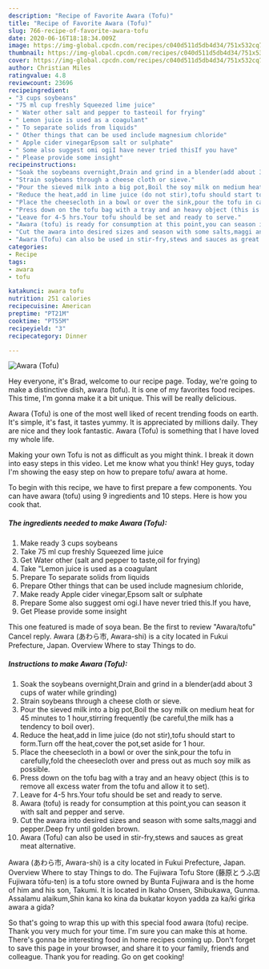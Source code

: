 ```yaml
---
description: "Recipe of Favorite Awara (Tofu)"
title: "Recipe of Favorite Awara (Tofu)"
slug: 766-recipe-of-favorite-awara-tofu
date: 2020-06-16T18:18:34.009Z
image: https://img-global.cpcdn.com/recipes/c040d511d5db4d34/751x532cq70/awara-tofu-recipe-main-photo.jpg
thumbnail: https://img-global.cpcdn.com/recipes/c040d511d5db4d34/751x532cq70/awara-tofu-recipe-main-photo.jpg
cover: https://img-global.cpcdn.com/recipes/c040d511d5db4d34/751x532cq70/awara-tofu-recipe-main-photo.jpg
author: Christian Miles
ratingvalue: 4.8
reviewcount: 23696
recipeingredient:
- "3 cups soybeans"
- "75 ml cup freshly Squeezed lime juice"
- " Water other salt and pepper to tasteoil for frying"
- " Lemon juice is used as a coagulant"
- " To separate solids from liquids"
- " Other things that can be used include magnesium chloride"
- " Apple cider vinegarEpsom salt or sulphate"
- " Some also suggest omi ogiI have never tried thisIf you have"
- " Please provide some insight"
recipeinstructions:
- "Soak the soybeans overnight,Drain and grind in a blender(add about 3 cups of water while grinding)"
- "Strain soybeans through a cheese cloth or sieve."
- "Pour the sieved milk into a big pot,Boil the soy milk on medium heat for 45 minutes to 1 hour,stirring frequently (be careful,the milk has a tendency to boil over)."
- "Reduce the heat,add in lime juice (do not stir),tofu should start to form.Turn off the heat,cover the pot,set aside for 1 hour."
- "Place the cheesecloth in a bowl or over the sink,pour the tofu in carefully,fold the cheesecloth over and press out as much soy milk as possible."
- "Press down on the tofu bag with a tray and an heavy object (this is to remove all excess water from the tofu and allow it to set)."
- "Leave for 4-5 hrs.Your tofu should be set and ready to serve."
- "Awara (tofu) is ready for consumption at this point,you can season it with salt and pepper and serve."
- "Cut the awara into desired sizes and season with some salts,maggi and pepper.Deep fry until golden brown."
- "Awara (Tofu) can also be used in stir-fry,stews and sauces as great meat alternative."
categories:
- Recipe
tags:
- awara
- tofu

katakunci: awara tofu 
nutrition: 251 calories
recipecuisine: American
preptime: "PT21M"
cooktime: "PT55M"
recipeyield: "3"
recipecategory: Dinner

---
```



![Awara (Tofu)](https://img-global.cpcdn.com/recipes/c040d511d5db4d34/751x532cq70/awara-tofu-recipe-main-photo.jpg)

Hey everyone, it's Brad, welcome to our recipe page. Today, we're going to make a distinctive dish, awara (tofu). It is one of my favorites food recipes. This time, I'm gonna make it a bit unique. This will be really delicious.

Awara (Tofu) is one of the most well liked of recent trending foods on earth. It's simple, it's fast, it tastes yummy. It is appreciated by millions daily. They are nice and they look fantastic. Awara (Tofu) is something that I have loved my whole life.

Making your own Tofu is not as difficult as you might think. I break it down into easy steps in this video. Let me know what you think! Hey guys, today I&#39;m showing the easy step on how to prepare tofu/ awara at home.


To begin with this recipe, we have to first prepare a few components. You can have awara (tofu) using 9 ingredients and 10 steps. Here is how you cook that.

<!--inarticleads1-->

##### The ingredients needed to make Awara (Tofu):

1. Make ready 3 cups soybeans
1. Take 75 ml cup freshly Squeezed lime juice
1. Get  Water other (salt and pepper to taste,oil for frying)
1. Take  &#34;Lemon juice is used as a coagulant
1. Prepare  To separate solids from liquids
1. Prepare  Other things that can be used include magnesium chloride,
1. Make ready  Apple cider vinegar,Epsom salt or sulphate
1. Prepare  Some also suggest omi ogi.I have never tried this.If you have,
1. Get  Please provide some insight


This one featured is made of soya bean. Be the first to review &#34;Awara/tofu&#34; Cancel reply. Awara (あわら市, Awara-shi) is a city located in Fukui Prefecture, Japan. Overview Where to stay Things to do. 

<!--inarticleads2-->

##### Instructions to make Awara (Tofu):

1. Soak the soybeans overnight,Drain and grind in a blender(add about 3 cups of water while grinding)
1. Strain soybeans through a cheese cloth or sieve.
1. Pour the sieved milk into a big pot,Boil the soy milk on medium heat for 45 minutes to 1 hour,stirring frequently (be careful,the milk has a tendency to boil over).
1. Reduce the heat,add in lime juice (do not stir),tofu should start to form.Turn off the heat,cover the pot,set aside for 1 hour.
1. Place the cheesecloth in a bowl or over the sink,pour the tofu in carefully,fold the cheesecloth over and press out as much soy milk as possible.
1. Press down on the tofu bag with a tray and an heavy object (this is to remove all excess water from the tofu and allow it to set).
1. Leave for 4-5 hrs.Your tofu should be set and ready to serve.
1. Awara (tofu) is ready for consumption at this point,you can season it with salt and pepper and serve.
1. Cut the awara into desired sizes and season with some salts,maggi and pepper.Deep fry until golden brown.
1. Awara (Tofu) can also be used in stir-fry,stews and sauces as great meat alternative.


Awara (あわら市, Awara-shi) is a city located in Fukui Prefecture, Japan. Overview Where to stay Things to do. The Fujiwara Tofu Store (藤原とうふ店 Fujiwara tōfu-ten) is a tofu store owned by Bunta Fujiwara and is the home of him and his son, Takumi. It is located in Ikaho Onsen, Shibukawa, Gunma. Assalamu alaikum,Shin kana ko kina da bukatar koyon yadda za ka/ki girka awara a gida? 

So that's going to wrap this up with this special food awara (tofu) recipe. Thank you very much for your time. I'm sure you can make this at home. There's gonna be interesting food in home recipes coming up. Don't forget to save this page in your browser, and share it to your family, friends and colleague. Thank you for reading. Go on get cooking!
